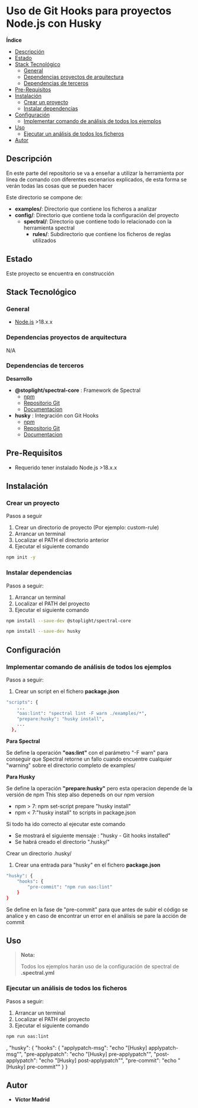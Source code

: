 <h1>Uso de Git Hooks para proyectos Node.js con Husky</h1>





**Índice**
- [Descripción](#descripción)
- [Estado](#estado)
- [Stack Tecnológico](#stack-tecnológico)
  - [General](#general)
  - [Dependencias proyectos de arquitectura](#dependencias-proyectos-de-arquitectura)
  - [Dependencias de terceros](#dependencias-de-terceros)
- [Pre-Requisitos](#pre-requisitos)
- [Instalación](#instalación)
  - [Crear un proyecto](#crear-un-proyecto)
  - [Instalar dependencias](#instalar-dependencias)
- [Configuración](#configuración)
  - [Implementar comando de análisis de todos los ejemplos](#implementar-comando-de-análisis-de-todos-los-ejemplos)
- [Uso](#uso)
  - [Ejecutar un análisis de todos los ficheros](#ejecutar-un-análisis-de-todos-los-ficheros)
- [Autor](#autor)





## Descripción

En este parte del repositorio se va a enseñar a utilizar la herramienta por línea de comando con diferentes escenarios explicados, de esta forma se verán todas las cosas que se pueden hacer


Este directorio se compone de:

* **examples/**: Directorio que contiene los ficheros a analizar
* **config/**: Directorio que contiene toda la configuración del proyecto
  * **spectral/**: Directorio que contiene todo lo relacionado con la herramienta spectral
    * **rules/**: Subdirectorio que contiene los ficheros de reglas utilizados





## Estado

Este proyecto se encuentra en construcción





## Stack Tecnológico

### General

* [Node.js](https://nodejs.org/es) >18.x.x


### Dependencias proyectos de arquitectura

N/A


### Dependencias de terceros

**Desarrollo**

* **@stoplight/spectral-core** : Framework de Spectral
  * [npm](https://www.npmjs.com/package/@stoplight/spectral-core)
  * [Repositorio Git](https://github.com/stoplightio/spectral)
  * [Documentacion](https://stoplight.io/open-source/spectral)
* **husky** : Integración con Git Hooks
  * [npm](https://www.npmjs.com/package/husky)
  * [Repositorio Git](https://github.com/typicode/husky)
  * [Documentacion](https://typicode.github.io/husky/)





## Pre-Requisitos

* Requerido tener instalado Node.js >18.x.x





## Instalación

### Crear un proyecto

Pasos a seguir

1. Crear un directorio de proyecto (Por ejemplo: custom-rule)
2. Arrancar un terminal
3. Localizar el PATH el directorio anterior
4. Ejecutar el siguiente comando

```bash
npm init -y
```



### Instalar dependencias

Pasos a seguir:

1. Arrancar un terminal
2. Localizar el PATH del proyecto
3. Ejecutar el siguiente comando

```bash
npm install --save-dev @stoplight/spectral-core
```

```bash
npm install --save-dev husky
```




## Configuración


### Implementar comando de análisis de todos los ejemplos

Pasos a seguir:

1. Crear un script en el fichero **package.json**

```bash
"scripts": {
    ...
    "oas:lint": "spectral lint -F warn ./examples/*",
    "prepare:husky": "husky install",
    ...
  },
```

**Para Spectral**

Se define la operación **"oas:lint"** con el parámetro "-F warn" para conseguir que Spectral retorne un fallo cuando encuentre cualquier "warning" sobre el directorio completo de examples/

**Para Husky**

Se define la operación **"prepare:husky"** pero esta operacion depende de la versión de npm
This step also depeneds on our npm version

* npm > 7: npm set-script prepare "husky install"
* npm < 7:"husky install" to scripts in package.json

Si todo ha ido correcto al ejecutar este comando

* Se mostrará el siguiente mensaje : "husky - Git hooks installed"
* Se habrá creado el directorio ".husky/"

Crear un directorio .husky/



1. Crear una entrada para "husky" en el fichero **package.json**

```bash
"husky": {
    "hooks": {
        "pre-commit": "npm run oas:lint"
    }
}
```

Se define en la fase de "pre-commit" para que antes de subir el código se analice y en caso de encontrar un error en el análisis se pare la acción de commit




## Uso

>**Nota:**
>
>Todos los ejemplos harán uso de la configuración de spectral de **.spectral.yml**


### Ejecutar un análisis de todos los ficheros

Pasos a seguir:

1. Arrancar un terminal
2. Localizar el PATH del proyecto
3. Ejecutar el siguiente comando

```bash
npm run oas:lint
```


,
  "husky": {
    "hooks": {
      "applypatch-msg": "echo \"[Husky] applypatch-msg\"",
      "pre-applypatch": "echo \"[Husky] pre-applypatch\"",
      "post-applypatch": "echo \"[Husky] post-applypatch\"",
      "pre-commit": "echo \"[Husky] pre-commit\""
    }
  }


## Autor

* **Víctor Madrid**